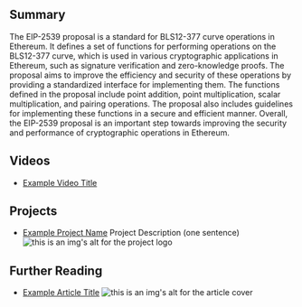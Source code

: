 ## Summary

The EIP-2539 proposal is a standard for BLS12-377 curve operations in Ethereum. It defines a set of functions for performing operations on the BLS12-377 curve, which is used in various cryptographic applications in Ethereum, such as signature verification and zero-knowledge proofs. The proposal aims to improve the efficiency and security of these operations by providing a standardized interface for implementing them. The functions defined in the proposal include point addition, point multiplication, scalar multiplication, and pairing operations. The proposal also includes guidelines for implementing these functions in a secure and efficient manner. Overall, the EIP-2539 proposal is an important step towards improving the security and performance of cryptographic operations in Ethereum.

## Videos

- [Example Video Title](https://www.youtube.com/watch?v=TDGq4aeevgY)

## Projects

- [Example Project Name](https://xxxx.xxx/xxxxx) Project Description (one sentence) ![this is an img's alt for the project logo](https://xxxx.xxx/project-logo.xxx)

## Further Reading

- [Example Article Title](https://xxxx.xxx/xxxxx) ![this is an img's alt for the article cover](https://xxxx.xxx/article-cover.xxx)
